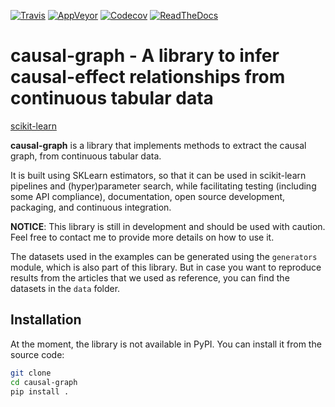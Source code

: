 [![Travis](https://travis-ci.org/scikit-learn-contrib/project-template.svg?branch=master)](https://travis-ci.org/scikit-learn-contrib/project-template)
[![AppVeyor](https://ci.appveyor.com/api/projects/status/coy2qqaqr1rnnt5y/branch/master?svg=true)](https://ci.appveyor.com/project/glemaitre/project-template)
[![Codecov](https://codecov.io/gh/renero/causal-graph/graph/badge.svg?token=HCV0IJDFLQ)](https://codecov.io/gh/renero/causal-graph)
[![ReadTheDocs](https://readthedocs.org/projects/sklearn-template/badge/?version=latest)](https://sklearn-template.readthedocs.io/en/latest/?badge=latest)

# causal-graph - A library to infer causal-effect relationships from continuous tabular data

[scikit-learn](https://scikit-learn.org)

**causal-graph** is a library that implements methods to extract the causal graph,
from continuous tabular data.

It is built using SKLearn estimators, so that it can be used in scikit-learn pipelines
and (hyper)parameter search, while facilitating testing (including some API
compliance), documentation, open source development, packaging, and continuous
integration.

**NOTICE**: This library is still in development and should be used with caution. Feel free to contact me to provide more details on how to use it.

The datasets used in the examples can be generated using the `generators` module,
which is also part of this library. But in case you want to reproduce results from the
articles that we used as reference, you can find the datasets in the `data` folder.

## Installation

At the moment, the library is not available in PyPI. You can install it from the source code:

```bash
git clone
cd causal-graph
pip install .
```

